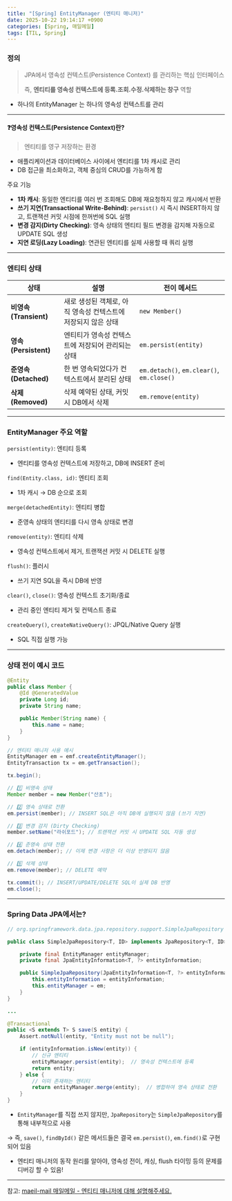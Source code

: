 ```yaml
---
title: "[Spring] EntityManager (엔티티 매니저)"
date: 2025-10-22 19:14:17 +0900
categories: [Spring, 매일메일]
tags: [TIL, Spring]
---
```

### 정의

> JPA에서 영속성 컨텍스트(Persistence Context) 를 관리하는 핵심 인터페이스
> 
> 즉, **엔티티를 영속성 컨텍스트에 등록.조회.수정.삭제하는 창구** 역할


- 하나의 EntityManager 는 하나의 영속성 컨텍스트를 관리

---

#### **❓영속성 컨텍스트(Persistence Context)란?**

> 엔티티를 영구 저장하는 환경

- 애플리케이션과 데이터베이스 사이에서 엔티티를 1차 캐시로 관리
- DB 접근을 최소화하고, 객체 중심의 CRUD를 가능하게 함

주요 기능

- **1차 캐시**: 동일한 엔티티를 여러 번 조회해도 DB에 재요청하지 않고 캐시에서 반환
- **쓰기 지연(Transactional Write-Behind)**: `persist()` 시 즉시 INSERT하지 않고, 트랜잭션 커밋 시점에 한꺼번에 SQL 실행
- **변경 감지(Dirty Checking)**: 영속 상태의 엔티티 필드 변경을 감지해 자동으로 UPDATE SQL 생성
- **지연 로딩(Lazy Loading)**: 연관된 엔티티를 실제 사용할 때 쿼리 실행

---

### 엔티티 상태

| 상태 | 설명 | 전이 메서드 |
| --- | --- | --- |
| **비영속 (Transient)** | 새로 생성된 객체로, 아직 영속성 컨텍스트에 저장되지 않은 상태 | `new Member()` |
| **영속 (Persistent)** | 엔티티가 영속성 컨텍스트에 저장되어 관리되는 상태 | `em.persist(entity)` |
| **준영속 (Detached)** | 한 번 영속되었다가 컨텍스트에서 분리된 상태 | `em.detach()`, `em.clear()`, `em.close()` |
| **삭제 (Removed)** | 삭제 예약된 상태, 커밋 시 DB에서 삭제 | `em.remove(entity)` |

---

### EntityManager 주요 역할

`persist(entity)`:  엔티티 등록

- 엔티티를 영속성 컨텍스트에 저장하고, DB에 INSERT 준비

`find(Entity.class, id)`: 엔티티 조회

- 1차 캐시 → DB 순으로 조회

`merge(detachedEntity)`: 엔티티 병합

- 준영속 상태의 엔티티를 다시 영속 상태로 변경

`remove(entity)`: 엔티티 삭제

- 영속성 컨텍스트에서 제거, 트랜잭션 커밋 시 DELETE 실행

`flush()`: 플러시

- 쓰기 지연 SQL을 즉시 DB에 반영

`clear()`, `close()`: 영속성 컨텍스트 초기화/종료

- 관리 중인 엔티티 제거 및 컨텍스트 종료

`createQuery()`, `createNativeQuery()`: JPQL/Native Query 실행

- SQL 직접 실행 가능

---

### 상태 전이 예시 코드

```java
@Entity
public class Member {
    @Id @GeneratedValue
    private Long id;
    private String name;

    public Member(String name) {
        this.name = name;
    }
}

// 엔티티 매니저 사용 예시
EntityManager em = emf.createEntityManager();
EntityTransaction tx = em.getTransaction();

tx.begin();

// 1️⃣ 비영속 상태
Member member = new Member("산초");

// 2️⃣ 영속 상태로 전환
em.persist(member); // INSERT SQL은 아직 DB에 실행되지 않음 (쓰기 지연)

// 3️⃣ 변경 감지 (Dirty Checking)
member.setName("라쉬포드"); // 트랜잭션 커밋 시 UPDATE SQL 자동 생성

// 4️⃣ 준영속 상태 전환
em.detach(member); // 이제 변경 사항은 더 이상 반영되지 않음

// 5️⃣ 삭제 상태
em.remove(member); // DELETE 예약

tx.commit(); // INSERT/UPDATE/DELETE SQL이 실제 DB 반영
em.close();

```

---

### Spring Data JPA에서는?

```java
// org.springframework.data.jpa.repository.support.SimpleJpaRepository

public class SimpleJpaRepository<T, ID> implements JpaRepository<T, ID> {

    private final EntityManager entityManager;
    private final JpaEntityInformation<T, ?> entityInformation;

    public SimpleJpaRepository(JpaEntityInformation<T, ?> entityInformation, EntityManager em) {
        this.entityInformation = entityInformation;
        this.entityManager = em;
    }
}

...

@Transactional
public <S extends T> S save(S entity) {
    Assert.notNull(entity, "Entity must not be null");

    if (entityInformation.isNew(entity)) {
        // 신규 엔티티
        entityManager.persist(entity);  // 영속성 컨텍스트에 등록
        return entity;
    } else {
        // 이미 존재하는 엔티티
        return entityManager.merge(entity);  // 병합하여 영속 상태로 전환
    }
}
```

- `EntityManager`를 직접 쓰지 않지만, `JpaRepository`는 `SimpleJpaRepository`를 통해 내부적으로 사용

→ 즉, `save()`, `findById()` 같은 메서드들은 결국 `em.persist()`, `em.find()`로 구현되어 있음

- 엔티티 매니저의 동작 원리를 알아야, 영속성 전이, 캐싱, flush 타이밍 등의 문제를 디버깅 할 수 있음!

---

참고: [maeil-mail 매일메일 - 엔티티 매니저에 대해 설명해주세요.](https://www.maeil-mail.kr/question/29)
